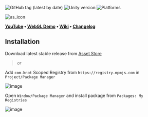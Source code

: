 ![GitHub tag (latest by date)](https://img.shields.io/github/v/tag/V0odo0/Knot-localization?label=release)
![Unity version](https://img.shields.io/badge/Unity-2021.3%2B-blue)
![Platforms](https://img.shields.io/badge/platforms-all-blue)

![as_icon](https://user-images.githubusercontent.com/10213769/162616057-4a2d89aa-bbda-4080-aa0e-f3db333c7afa.png)

**[YouTube](https://www.youtube.com/playlist?list=PLGQ7jHPXvRpQnwoqr10pLRfqgqFSCWekT) • 
[WebGL Demo](https://vd3v.com/assets/knot_localization/demo/) •
[Wiki](https://github.com/V0odo0/KNOT-Localization/wiki) •
[Changelog](https://github.com/V0odo0/KNOT-Localization/blob/main/CHANGELOG.md)**


## Installation

Download latest stable release from [Asset Store](https://assetstore.unity.com/packages/tools/localization/knot-localization-187603)

> *or*

Add `com.knot` Scoped Registry from `https://registry.npmjs.com` in `Project/Package Manager`

![image](https://github.com/user-attachments/assets/ca20c30a-3ac3-494b-9e44-690630faf9db)

Open `Window/Package Manager` and install package from `Packages: My Registries`

![image](https://github.com/user-attachments/assets/8e552498-7faa-4996-87a0-2a784679ee87)
